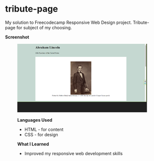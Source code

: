# tribute-page

My solution to Freecodecamp Responsive Web Design project. Tribute-page for subject of my choosing.

**Screenshot**

<figure class="image">
<img src="img/Screenshot%202023-06-25%20152613.png" alt="Screenshot tibute page">

**Languages Used**

-   HTML - for content
-   CSS - for design

**What I Learned**

-   Improved my responsive web development skills
